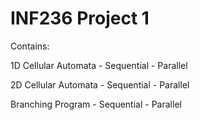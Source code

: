 # INF236 Project 1
Contains:

1D Cellular Automata
	-	Sequential
	-	Parallel

2D Cellular Automata
	-	Sequential
	-	Parallel

Branching Program
	-	Sequential
	-	Parallel